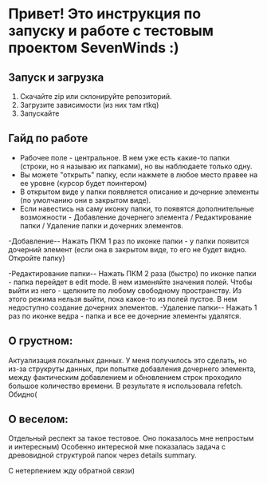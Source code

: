 # Привет! Это инструкция по запуску и работе с тестовым проектом SevenWinds :)

## Запуск и загрузка 
1. Скачайте zip или склонируйте репозиторий.
2. Загрузите зависимости (из них там rtkq)
3. Запускайте

## Гайд по работе 
- Рабочее поле - центральное. В нем уже есть какие-то папки (строки, но я называю их папками), но вы наблюдаете только одну.
- Вы можете "открыть" папку, если нажмете в любое место правее на ее уровне (курсор будет поинтером)
- В открытом виде у папки появляется описание и дочерние элементы (по умолчанию они в закрытом виде).
- Если навестись на саму иконку папки, то появятся дополнительные возможности - Добавление дочернего элемента / Редактирование папки / Удаление папки и дочерних элементов.
  
-Добавление-- Нажать ПКМ 1 раз по иконке папки - у папки появится дочерний элемент (если она в закрытом виде, то его не будет видно. Откройте папку)

-Редактирование папки-- Нажать ПКМ 2 раза (быстро) по иконке папки - папка перейдет в edit mode. В нем изменяйте значения полей. Чтобы выйти из него - щелкните по любому свободному пространству.
                          Из этого режима нельзя выйти, пока какое-то из полей пустое. В нем недоступно создание дочерних элементов.
-Удаление папки-- Нажать 1 раз по иконке ведра - папка и все ее дочерние элементы удалятся.

## О грустном: 
Актуализация локальных данных. У меня получилось это сделать, но из-за струкруты данных, при попытке добавления дочернего элемента, между фактическим добавлением и обновлением строк 
проходило большое количество времени. В результате я использовала refetch. Обидно(

## О веселом: 
Отдельный респект за такое тестовое. Оно показалось мне непростым и интересным) Особенно интересной мне показалась задача с древовидной структурой папок через details summary. 

С нетерпением жду обратной связи)
